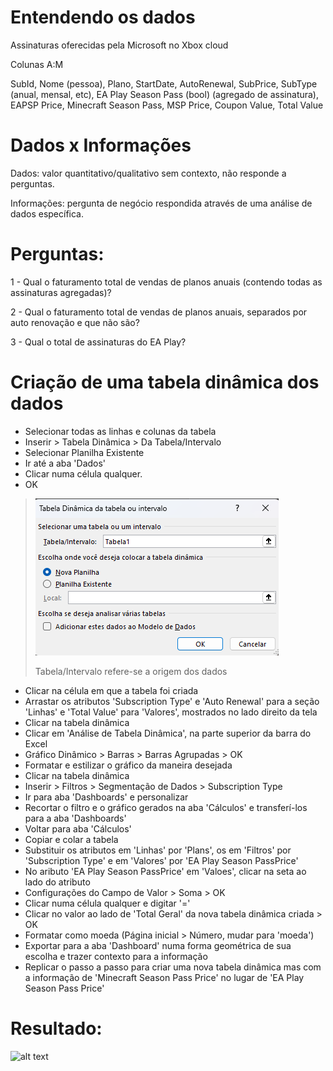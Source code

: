 # Entendendo os dados

Assinaturas oferecidas pela Microsoft no Xbox cloud

Colunas A:M

SubId, Nome (pessoa), Plano, StartDate, AutoRenewal, SubPrice, SubType (anual, mensal, etc), EA Play Season Pass (bool) (agregado de assinatura), EAPSP Price, Minecraft Season Pass, MSP Price, Coupon Value, Total Value

# Dados x Informações
Dados: valor quantitativo/qualitativo sem contexto, não responde a perguntas.

Informações: pergunta de negócio respondida através de uma análise de dados específica.

# Perguntas:
1 - Qual o faturamento total de vendas de planos anuais (contendo todas as assinaturas agregadas)?

2 - Qual o faturamento total de vendas de planos anuais, separados por auto renovação e que não são?

3 - Qual o total de assinaturas do EA Play?


# Criação de uma tabela dinâmica dos dados
- Selecionar todas as linhas e colunas da tabela 
- Inserir > Tabela Dinâmica > Da Tabela/Intervalo
- Selecionar Planilha Existente
- Ir até a aba 'Dados'
- Clicar numa célula qualquer.
- OK

> ![alt text](image.png)
> 
> Tabela/Intervalo refere-se a origem dos dados

- Clicar na célula em que a tabela foi criada
- Arrastar os atributos 'Subscription Type' e 'Auto Renewal' para a seção 'Linhas' e 'Total Value' para 'Valores', mostrados no lado direito da tela
- Clicar na tabela dinâmica
- Clicar em 'Análise de Tabela Dinâmica', na parte superior da barra do Excel
- Gráfico Dinâmico > Barras > Barras Agrupadas > OK
- Formatar e estilizar o gráfico da maneira desejada
- Clicar na tabela dinâmica
- Inserir > Filtros > Segmentação de Dados > Subscription Type
- Ir para aba 'Dashboards' e personalizar
- Recortar o filtro e o gráfico gerados na aba 'Cálculos' e transferí-los para a aba 'Dashboards'
- Voltar para aba 'Cálculos'
- Copiar e colar a tabela
- Substituir os atributos em 'Linhas' por 'Plans', os em 'Filtros' por 'Subscription Type' e em 'Valores' por 'EA Play Season PassPrice'
- No aributo 'EA Play Season PassPrice' em 'Valoes', clicar na seta ao lado do atributo
- Configurações do Campo de Valor > Soma > OK
- Clicar numa célula qualquer e digitar '='
- Clicar no valor ao lado de 'Total Geral' da nova tabela dinâmica criada > OK
- Formatar como moeda (Página inicial > Número, mudar para 'moeda')
- Exportar para a aba 'Dashboard' numa forma geométrica de sua escolha e trazer contexto para a informação
- Replicar o passo a passo para criar uma nova tabela dinâmica mas com a informação de 'Minecraft Season Pass Price' no lugar de 'EA Play Season Pass Price'

# Resultado:
![alt text](image-1.png)
